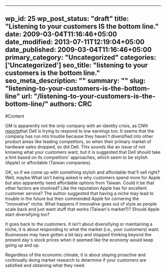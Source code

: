 
---
wp_id: 25
wp_post_status: "draft" 
title: "Listening to your customers IS the bottom line."
date: 2009-03-04T11:16:46+05:00
date_modified: 2013-07-11T12:19:04+05:00
date_published: 2009-03-04T11:16:46+05:00
primary_category: "Uncategorized"
categories: ['Uncategorized'] 
seo_title: "listening to your customers is the bottom line."
seo_meta_description: ""
summary: "" 
slug: "listening-to-your-customers-is-the-bottom-line"
url: "/listening-to-your-customers-is-the-bottom-line/"
authors: CRC
---

#Content

<!--[if gte mso 9]><xml> <w:latentstyles DefLockedState="false" DefUnhideWhenUsed="true"   DefSemiHidden="true" DefQFormat="false" DefPriority="99"   LatentStyleCount="267"> <w:lsdexception Locked="false" Priority="0" SemiHidden="false"    UnhideWhenUsed="false" QFormat="true" Name="Normal"></w:lsdexception> <w:lsdexception Locked="false" Priority="9" SemiHidden="false"    UnhideWhenUsed="false" QFormat="true" Name="heading 1"></w:lsdexception> <w:lsdexception Locked="false" Priority="9" QFormat="true" Name="heading 2"></w:lsdexception> <w:lsdexception Locked="false" Priority="9" QFormat="true" Name="heading 3"></w:lsdexception> <w:lsdexception Locked="false" Priority="9" QFormat="true" Name="heading 4"></w:lsdexception> <w:lsdexception Locked="false" Priority="9" QFormat="true" Name="heading 5"></w:lsdexception> <w:lsdexception Locked="false" Priority="9" QFormat="true" Name="heading 6"></w:lsdexception> <w:lsdexception Locked="false" Priority="9" QFormat="true" Name="heading 7"></w:lsdexception> <w:lsdexception Locked="false" Priority="9" QFormat="true" Name="heading 8"></w:lsdexception> <w:lsdexception Locked="false" Priority="9" QFormat="true" Name="heading 9"></w:lsdexception> <w:lsdexception Locked="false" Priority="39" Name="toc 1"></w:lsdexception> <w:lsdexception Locked="false" Priority="39" Name="toc 2"></w:lsdexception> <w:lsdexception Locked="false" Priority="39" Name="toc 3"></w:lsdexception> <w:lsdexception Locked="false" Priority="39" Name="toc 4"></w:lsdexception> <w:lsdexception Locked="false" Priority="39" Name="toc 5"></w:lsdexception> <w:lsdexception Locked="false" Priority="39" Name="toc 6"></w:lsdexception> <w:lsdexception Locked="false" Priority="39" Name="toc 7"></w:lsdexception> <w:lsdexception Locked="false" Priority="39" Name="toc 8"></w:lsdexception> <w:lsdexception Locked="false" Priority="39" Name="toc 9"></w:lsdexception> <w:lsdexception Locked="false" Priority="35" QFormat="true" Name="caption"></w:lsdexception> <w:lsdexception Locked="false" Priority="10" SemiHidden="false"    UnhideWhenUsed="false" QFormat="true" Name="Title"></w:lsdexception> <w:lsdexception Locked="false" Priority="1" Name="Default Paragraph Font"></w:lsdexception> <w:lsdexception Locked="false" Priority="11" SemiHidden="false"    UnhideWhenUsed="false" QFormat="true" Name="Subtitle"></w:lsdexception> <w:lsdexception Locked="false" Priority="22" SemiHidden="false"    UnhideWhenUsed="false" QFormat="true" Name="Strong"></w:lsdexception> <w:lsdexception Locked="false" Priority="20" SemiHidden="false"    UnhideWhenUsed="false" QFormat="true" Name="Emphasis"></w:lsdexception> <w:lsdexception Locked="false" Priority="59" SemiHidden="false"    UnhideWhenUsed="false" Name="Table Grid"></w:lsdexception> <w:lsdexception Locked="false" UnhideWhenUsed="false" Name="Placeholder Text"></w:lsdexception> <w:lsdexception Locked="false" Priority="1" SemiHidden="false"    UnhideWhenUsed="false" QFormat="true" Name="No Spacing"></w:lsdexception> <w:lsdexception Locked="false" Priority="60" SemiHidden="false"    UnhideWhenUsed="false" Name="Light Shading"></w:lsdexception> <w:lsdexception Locked="false" Priority="61" SemiHidden="false"    UnhideWhenUsed="false" Name="Light List"></w:lsdexception> <w:lsdexception Locked="false" Priority="62" SemiHidden="false"    UnhideWhenUsed="false" Name="Light Grid"></w:lsdexception> <w:lsdexception Locked="false" Priority="63" SemiHidden="false"    UnhideWhenUsed="false" Name="Medium Shading 1"></w:lsdexception> <w:lsdexception Locked="false" Priority="64" SemiHidden="false"    UnhideWhenUsed="false" Name="Medium Shading 2"></w:lsdexception> <w:lsdexception Locked="false" Priority="65" SemiHidden="false"    UnhideWhenUsed="false" Name="Medium List 1"></w:lsdexception> <w:lsdexception Locked="false" Priority="66" SemiHidden="false"    UnhideWhenUsed="false" Name="Medium List 2"></w:lsdexception> <w:lsdexception Locked="false" Priority="67" SemiHidden="false"    UnhideWhenUsed="false" Name="Medium Grid 1"></w:lsdexception> <w:lsdexception Locked="false" Priority="68" SemiHidden="false"    UnhideWhenUsed="false" Name="Medium Grid 2"></w:lsdexception> <w:lsdexception Locked="false" Priority="69" SemiHidden="false"    UnhideWhenUsed="false" Name="Medium Grid 3"></w:lsdexception> <w:lsdexception Locked="false" Priority="70" SemiHidden="false"    UnhideWhenUsed="false" Name="Dark List"></w:lsdexception> <w:lsdexception Locked="false" Priority="71" SemiHidden="false"    UnhideWhenUsed="false" Name="Colorful Shading"></w:lsdexception> <w:lsdexception Locked="false" Priority="72" SemiHidden="false"    UnhideWhenUsed="false" Name="Colorful List"></w:lsdexception> <w:lsdexception Locked="false" Priority="73" SemiHidden="false"    UnhideWhenUsed="false" Name="Colorful Grid"></w:lsdexception> <w:lsdexception Locked="false" Priority="60" SemiHidden="false"    UnhideWhenUsed="false" Name="Light Shading Accent 1"></w:lsdexception> <w:lsdexception Locked="false" Priority="61" SemiHidden="false"    UnhideWhenUsed="false" Name="Light List Accent 1"></w:lsdexception> <w:lsdexception Locked="false" Priority="62" SemiHidden="false"    UnhideWhenUsed="false" Name="Light Grid Accent 1"></w:lsdexception> <w:lsdexception Locked="false" Priority="63" SemiHidden="false"    UnhideWhenUsed="false" Name="Medium Shading 1 Accent 1"></w:lsdexception> <w:lsdexception Locked="false" Priority="64" SemiHidden="false"    UnhideWhenUsed="false" Name="Medium Shading 2 Accent 1"></w:lsdexception> <w:lsdexception Locked="false" Priority="65" SemiHidden="false"    UnhideWhenUsed="false" Name="Medium List 1 Accent 1"></w:lsdexception> <w:lsdexception Locked="false" UnhideWhenUsed="false" Name="Revision"></w:lsdexception> <w:lsdexception Locked="false" Priority="34" SemiHidden="false"    UnhideWhenUsed="false" QFormat="true" Name="List Paragraph"></w:lsdexception> <w:lsdexception Locked="false" Priority="29" SemiHidden="false"    UnhideWhenUsed="false" QFormat="true" Name="Quote"></w:lsdexception> <w:lsdexception Locked="false" Priority="30" SemiHidden="false"    UnhideWhenUsed="false" QFormat="true" Name="Intense Quote"></w:lsdexception> <w:lsdexception Locked="false" Priority="66" SemiHidden="false"    UnhideWhenUsed="false" Name="Medium List 2 Accent 1"></w:lsdexception> <w:lsdexception Locked="false" Priority="67" SemiHidden="false"    UnhideWhenUsed="false" Name="Medium Grid 1 Accent 1"></w:lsdexception> <w:lsdexception Locked="false" Priority="68" SemiHidden="false"    UnhideWhenUsed="false" Name="Medium Grid 2 Accent 1"></w:lsdexception> <w:lsdexception Locked="false" Priority="69" SemiHidden="false"    UnhideWhenUsed="false" Name="Medium Grid 3 Accent 1"></w:lsdexception> <w:lsdexception Locked="false" Priority="70" SemiHidden="false"    UnhideWhenUsed="false" Name="Dark List Accent 1"></w:lsdexception> <w:lsdexception Locked="false" Priority="71" SemiHidden="false"    UnhideWhenUsed="false" Name="Colorful Shading Accent 1"></w:lsdexception> <w:lsdexception Locked="false" Priority="72" SemiHidden="false"    UnhideWhenUsed="false" Name="Colorful List Accent 1"></w:lsdexception> <w:lsdexception Locked="false" Priority="73" SemiHidden="false"    UnhideWhenUsed="false" Name="Colorful Grid Accent 1"></w:lsdexception> <w:lsdexception Locked="false" Priority="60" SemiHidden="false"    UnhideWhenUsed="false" Name="Light Shading Accent 2"></w:lsdexception> <w:lsdexception Locked="false" Priority="61" SemiHidden="false"    UnhideWhenUsed="false" Name="Light List Accent 2"></w:lsdexception> <w:lsdexception Locked="false" Priority="62" SemiHidden="false"    UnhideWhenUsed="false" Name="Light Grid Accent 2"></w:lsdexception> <w:lsdexception Locked="false" Priority="63" SemiHidden="false"    UnhideWhenUsed="false" Name="Medium Shading 1 Accent 2"></w:lsdexception> <w:lsdexception Locked="false" Priority="64" SemiHidden="false"    UnhideWhenUsed="false" Name="Medium Shading 2 Accent 2"></w:lsdexception> <w:lsdexception Locked="false" Priority="65" SemiHidden="false"    UnhideWhenUsed="false" Name="Medium List 1 Accent 2"></w:lsdexception> <w:lsdexception Locked="false" Priority="66" SemiHidden="false"    UnhideWhenUsed="false" Name="Medium List 2 Accent 2"></w:lsdexception> <w:lsdexception Locked="false" Priority="67" SemiHidden="false"    UnhideWhenUsed="false" Name="Medium Grid 1 Accent 2"></w:lsdexception> <w:lsdexception Locked="false" Priority="68" SemiHidden="false"    UnhideWhenUsed="false" Name="Medium Grid 2 Accent 2"></w:lsdexception> <w:lsdexception Locked="false" Priority="69" SemiHidden="false"    UnhideWhenUsed="false" Name="Medium Grid 3 Accent 2"></w:lsdexception> <w:lsdexception Locked="false" Priority="70" SemiHidden="false"    UnhideWhenUsed="false" Name="Dark List Accent 2"></w:lsdexception> <w:lsdexception Locked="false" Priority="71" SemiHidden="false"    UnhideWhenUsed="false" Name="Colorful Shading Accent 2"></w:lsdexception> <w:lsdexception Locked="false" Priority="72" SemiHidden="false"    UnhideWhenUsed="false" Name="Colorful List Accent 2"></w:lsdexception> <w:lsdexception Locked="false" Priority="73" SemiHidden="false"    UnhideWhenUsed="false" Name="Colorful Grid Accent 2"></w:lsdexception> <w:lsdexception Locked="false" Priority="60" SemiHidden="false"    UnhideWhenUsed="false" Name="Light Shading Accent 3"></w:lsdexception> <w:lsdexception Locked="false" Priority="61" SemiHidden="false"    UnhideWhenUsed="false" Name="Light List Accent 3"></w:lsdexception> <w:lsdexception Locked="false" Priority="62" SemiHidden="false"    UnhideWhenUsed="false" Name="Light Grid Accent 3"></w:lsdexception> <w:lsdexception Locked="false" Priority="63" SemiHidden="false"    UnhideWhenUsed="false" Name="Medium Shading 1 Accent 3"></w:lsdexception> <w:lsdexception Locked="false" Priority="64" SemiHidden="false"    UnhideWhenUsed="false" Name="Medium Shading 2 Accent 3"></w:lsdexception> <w:lsdexception Locked="false" Priority="65" SemiHidden="false"    UnhideWhenUsed="false" Name="Medium List 1 Accent 3"></w:lsdexception> <w:lsdexception Locked="false" Priority="66" SemiHidden="false"    UnhideWhenUsed="false" Name="Medium List 2 Accent 3"></w:lsdexception> <w:lsdexception Locked="false" Priority="67" SemiHidden="false"    UnhideWhenUsed="false" Name="Medium Grid 1 Accent 3"></w:lsdexception> <w:lsdexception Locked="false" Priority="68" SemiHidden="false"    UnhideWhenUsed="false" Name="Medium Grid 2 Accent 3"></w:lsdexception> <w:lsdexception Locked="false" Priority="69" SemiHidden="false"    UnhideWhenUsed="false" Name="Medium Grid 3 Accent 3"></w:lsdexception> <w:lsdexception Locked="false" Priority="70" SemiHidden="false"    UnhideWhenUsed="false" Name="Dark List Accent 3"></w:lsdexception> <w:lsdexception Locked="false" Priority="71" SemiHidden="false"    UnhideWhenUsed="false" Name="Colorful Shading Accent 3"></w:lsdexception> <w:lsdexception Locked="false" Priority="72" SemiHidden="false"    UnhideWhenUsed="false" Name="Colorful List Accent 3"></w:lsdexception> <w:lsdexception Locked="false" Priority="73" SemiHidden="false"    UnhideWhenUsed="false" Name="Colorful Grid Accent 3"></w:lsdexception> <w:lsdexception Locked="false" Priority="60" SemiHidden="false"    UnhideWhenUsed="false" Name="Light Shading Accent 4"></w:lsdexception> <w:lsdexception Locked="false" Priority="61" SemiHidden="false"    UnhideWhenUsed="false" Name="Light List Accent 4"></w:lsdexception> <w:lsdexception Locked="false" Priority="62" SemiHidden="false"    UnhideWhenUsed="false" Name="Light Grid Accent 4"></w:lsdexception> <w:lsdexception Locked="false" Priority="63" SemiHidden="false"    UnhideWhenUsed="false" Name="Medium Shading 1 Accent 4"></w:lsdexception> <w:lsdexception Locked="false" Priority="64" SemiHidden="false"    UnhideWhenUsed="false" Name="Medium Shading 2 Accent 4"></w:lsdexception> <w:lsdexception Locked="false" Priority="65" SemiHidden="false"    UnhideWhenUsed="false" Name="Medium List 1 Accent 4"></w:lsdexception> <w:lsdexception Locked="false" Priority="66" SemiHidden="false"    UnhideWhenUsed="false" Name="Medium List 2 Accent 4"></w:lsdexception> <w:lsdexception Locked="false" Priority="67" SemiHidden="false"    UnhideWhenUsed="false" Name="Medium Grid 1 Accent 4"></w:lsdexception> <w:lsdexception Locked="false" Priority="68" SemiHidden="false"    UnhideWhenUsed="false" Name="Medium Grid 2 Accent 4"></w:lsdexception> <w:lsdexception Locked="false" Priority="69" SemiHidden="false"    UnhideWhenUsed="false" Name="Medium Grid 3 Accent 4"></w:lsdexception> <w:lsdexception Locked="false" Priority="70" SemiHidden="false"    UnhideWhenUsed="false" Name="Dark List Accent 4"></w:lsdexception> <w:lsdexception Locked="false" Priority="71" SemiHidden="false"    UnhideWhenUsed="false" Name="Colorful Shading Accent 4"></w:lsdexception> <w:lsdexception Locked="false" Priority="72" SemiHidden="false"    UnhideWhenUsed="false" Name="Colorful List Accent 4"></w:lsdexception> <w:lsdexception Locked="false" Priority="73" SemiHidden="false"    UnhideWhenUsed="false" Name="Colorful Grid Accent 4"></w:lsdexception> <w:lsdexception Locked="false" Priority="60" SemiHidden="false"    UnhideWhenUsed="false" Name="Light Shading Accent 5"></w:lsdexception> <w:lsdexception Locked="false" Priority="61" SemiHidden="false"    UnhideWhenUsed="false" Name="Light List Accent 5"></w:lsdexception> <w:lsdexception Locked="false" Priority="62" SemiHidden="false"    UnhideWhenUsed="false" Name="Light Grid Accent 5"></w:lsdexception> <w:lsdexception Locked="false" Priority="63" SemiHidden="false"    UnhideWhenUsed="false" Name="Medium Shading 1 Accent 5"></w:lsdexception> <w:lsdexception Locked="false" Priority="64" SemiHidden="false"    UnhideWhenUsed="false" Name="Medium Shading 2 Accent 5"></w:lsdexception> <w:lsdexception Locked="false" Priority="65" SemiHidden="false"    UnhideWhenUsed="false" Name="Medium List 1 Accent 5"></w:lsdexception> <w:lsdexception Locked="false" Priority="66" SemiHidden="false"    UnhideWhenUsed="false" Name="Medium List 2 Accent 5"></w:lsdexception> <w:lsdexception Locked="false" Priority="67" SemiHidden="false"    UnhideWhenUsed="false" Name="Medium Grid 1 Accent 5"></w:lsdexception> <w:lsdexception Locked="false" Priority="68" SemiHidden="false"    UnhideWhenUsed="false" Name="Medium Grid 2 Accent 5"></w:lsdexception> <w:lsdexception Locked="false" Priority="69" SemiHidden="false"    UnhideWhenUsed="false" Name="Medium Grid 3 Accent 5"></w:lsdexception> <w:lsdexception Locked="false" Priority="70" SemiHidden="false"    UnhideWhenUsed="false" Name="Dark List Accent 5"></w:lsdexception> <w:lsdexception Locked="false" Priority="71" SemiHidden="false"    UnhideWhenUsed="false" Name="Colorful Shading Accent 5"></w:lsdexception> <w:lsdexception Locked="false" Priority="72" SemiHidden="false"    UnhideWhenUsed="false" Name="Colorful List Accent 5"></w:lsdexception> <w:lsdexception Locked="false" Priority="73" SemiHidden="false"    UnhideWhenUsed="false" Name="Colorful Grid Accent 5"></w:lsdexception> <w:lsdexception Locked="false" Priority="60" SemiHidden="false"    UnhideWhenUsed="false" Name="Light Shading Accent 6"></w:lsdexception> <w:lsdexception Locked="false" Priority="61" SemiHidden="false"    UnhideWhenUsed="false" Name="Light List Accent 6"></w:lsdexception> <w:lsdexception Locked="false" Priority="62" SemiHidden="false"    UnhideWhenUsed="false" Name="Light Grid Accent 6"></w:lsdexception> <w:lsdexception Locked="false" Priority="63" SemiHidden="false"    UnhideWhenUsed="false" Name="Medium Shading 1 Accent 6"></w:lsdexception> <w:lsdexception Locked="false" Priority="64" SemiHidden="false"    UnhideWhenUsed="false" Name="Medium Shading 2 Accent 6"></w:lsdexception> <w:lsdexception Locked="false" Priority="65" SemiHidden="false"    UnhideWhenUsed="false" Name="Medium List 1 Accent 6"></w:lsdexception> <w:lsdexception Locked="false" Priority="66" SemiHidden="false"    UnhideWhenUsed="false" Name="Medium List 2 Accent 6"></w:lsdexception> <w:lsdexception Locked="false" Priority="67" SemiHidden="false"    UnhideWhenUsed="false" Name="Medium Grid 1 Accent 6"></w:lsdexception> <w:lsdexception Locked="false" Priority="68" SemiHidden="false"    UnhideWhenUsed="false" Name="Medium Grid 2 Accent 6"></w:lsdexception> <w:lsdexception Locked="false" Priority="69" SemiHidden="false"    UnhideWhenUsed="false" Name="Medium Grid 3 Accent 6"></w:lsdexception> <w:lsdexception Locked="false" Priority="70" SemiHidden="false"    UnhideWhenUsed="false" Name="Dark List Accent 6"></w:lsdexception> <w:lsdexception Locked="false" Priority="71" SemiHidden="false"    UnhideWhenUsed="false" Name="Colorful Shading Accent 6"></w:lsdexception> <w:lsdexception Locked="false" Priority="72" SemiHidden="false"    UnhideWhenUsed="false" Name="Colorful List Accent 6"></w:lsdexception> <w:lsdexception Locked="false" Priority="73" SemiHidden="false"    UnhideWhenUsed="false" Name="Colorful Grid Accent 6"></w:lsdexception> <w:lsdexception Locked="false" Priority="19" SemiHidden="false"    UnhideWhenUsed="false" QFormat="true" Name="Subtle Emphasis"></w:lsdexception> <w:lsdexception Locked="false" Priority="21" SemiHidden="false"    UnhideWhenUsed="false" QFormat="true" Name="Intense Emphasis"></w:lsdexception> <w:lsdexception Locked="false" Priority="31" SemiHidden="false"    UnhideWhenUsed="false" QFormat="true" Name="Subtle Reference"></w:lsdexception> <w:lsdexception Locked="false" Priority="32" SemiHidden="false"    UnhideWhenUsed="false" QFormat="true" Name="Intense Reference"></w:lsdexception> <w:lsdexception Locked="false" Priority="33" SemiHidden="false"    UnhideWhenUsed="false" QFormat="true" Name="Book Title"></w:lsdexception> <w:lsdexception Locked="false" Priority="37" Name="Bibliography"></w:lsdexception> <w:lsdexception Locked="false" Priority="39" QFormat="true" Name="TOC Heading"></w:lsdexception> </w:latentstyles> </xml>< ![endif]--> <!--[if gte mso 10]><br />
<mce:style>< !   /* Style Definitions */  table.MsoNormalTable 	{mso-style-name:"Table Normal"; 	mso-tstyle-rowband-size:0; 	mso-tstyle-colband-size:0; 	mso-style-noshow:yes; 	mso-style-priority:99; 	mso-style-qformat:yes; 	mso-style-parent:""; 	mso-padding-alt:0in 5.4pt 0in 5.4pt; 	mso-para-margin-top:0in; 	mso-para-margin-right:0in; 	mso-para-margin-bottom:10.0pt; 	mso-para-margin-left:0in; 	line-height:115%; 	mso-pagination:widow-orphan; 	font-size:11.0pt; 	font-family:"Calibri","sans-serif"; 	mso-ascii-font-family:Calibri; 	mso-ascii-theme-font:minor-latin; 	mso-fareast-font-family:"Times New Roman"; 	mso-fareast-theme-font:minor-fareast; 	mso-hansi-font-family:Calibri; 	mso-hansi-theme-font:minor-latin;} -->

<!--[endif]-->

GM is apparently not the only company with an identity crisis, as CNN [reports](http://money.cnn.com/2009/02/26/technology/dell.fortune/index.htm?postversion=2009022609)that Dell is trying to respond to low earnings too. It seems that the company has run into trouble because they haven't diversified into other product areas like leading competitors, so when their primary market of hardware sales dropped, so did Dell. This sounds like an issue of not knowing what your customers want, but it is suggested that Dell should take a hint based on its competitors' approaches, which seem to be stylish (Apple) or affordable (Taiwan companies).

OK, so if we come up with something stylish and affordable that'll sell right? Well, maybe.What isn't being asked is why customers spend more for Apple but also apparently need affordable options from Taiwan. Could it be that other factors are involved? Like the reputation Apple has for excellent customer service? The author suggested that having a niche may lead to trouble in the future but then commended Apple for cornering the "innovative" niche. What happens if innovative goes out of style as people scale back and just want stuff that works (Taiwan's market?)? Should Apple start diversifying too?

It goes back to the customers. It isn't about diversifying or maintaining a niche, it is about responding to what the market (i.e., your customers) want. Businesses may have gotten a bit lazy and stopped thinking beyond the present day's stock prices when it seemed like the economy would keep going up and up.

Regardless of the economic climate, it is about staying proactive and continually doing market research to determine if your customers are satisfied and obtaining what they need.

 

